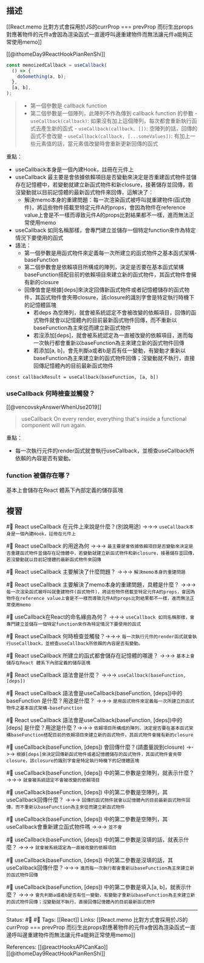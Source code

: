 ## 描述

[[React.memo 比對方式會採用於JS的currProp === prevProp 而衍生出props對應著物件的元件a會因為渲染函式一直邊呼叫邊重建物件而無法讓元件a能夠正常使用memo]]

[[@ithomeDay9ReactHookPianRenShi]]
```jsx
const memoizedCallback = useCallback(
  () => {
    doSomething(a, b);
  },
  [a, b],
);
```

> -   第一個參數是 callback function
> -   第二個參數是一個陣列，此陣列不作為傳到 callback function 的參數
	    -   `useCallback(callback)`: 如果沒有加上這個陣列，每次都會重新執行函式去產生新的函式
	    -   `useCallback(callback, [])`: 空陣列的話，回傳的函式不會改變
	    -   `useCallback(callback, [...someValues])`: 有加上一些元素值的話，當元素值改變時會重新更新回傳的函式

重點：
- useCallback本身是一個內建Hook，註冊在元件上
- useCallback 最主要是會依據依賴項目是否變動來決定是否重建函式物件並儲存在記憶體中，若變動就建立新函式物件和新closure，接著儲存並回傳，若沒變動就以目前記憶體的最新函式物件來回傳，這解決了：
	- 解決memo本身的重建問題：每一次渲染函式被呼叫就重建物件(函式物件)，將這些物件搭載至特定元件A的props，會因為物件在reference value上會是不一樣而導致元件A的props比對結果都不一樣，進而無法正常使用memo
- useCallback 如同名稱那樣，會專門建立並儲存一個特定function來作為特定情況下要使用的函式
- 語法： 
	- 第一個參數是用函式物件來定義每一次所建立的函式物件之基本函式架構-baseFunction
	- 第二個參數會是依賴項目所構成的陣列，決定是否要在基本函式架構baseFunction搭配目前的依賴項目來建立新的函式物件，其函式物件會擁有新的closure
	- 回傳值會是根據\[deps\]來決定回傳新函式物件或者記憶體儲存的函式物件，其函式物件會夾帶closure，該closure的識別字會是特定執行時機下的記憶體區塊
		- 若deps 為空陣列，就會被系統認定不會被改變的依賴項目，回傳的函式物件就會以記憶體內的目前最新函式物件回傳，而不重新以baseFunction為主來從而建立新函式物件
		- 若沒添加\[deps\]，就會被系統認定為一直被改變的依賴項目，進而每一次執行都會重新以baseFunction為主來建立新的函式物件回傳
		- 若添加\[a, b\]，會先判斷a或者b是否有任一變動，有變動才重新以baseFunction為主來建立新的函式物件回傳；沒變動就不執行，直接回傳記憶體內的目前最新函式物件
```
const callbackResult = useCallback(baseFunction, [a, b])
```

### useCallback 何時檢查並觸發？
[[@vencovskyAnswerWhenUse2019]]

> useCallback
> On every render, everything that's inside a functional component will run again.

重點：
- 每一次執行元件的render函式就會執行useCallback，並檢查useCallback所依賴的內容是否有變動。

### function 被儲存在哪？

基本上會儲存在React 體系下內部定義的儲存區塊


## 複習


#🧠 React useCallback 在元件上來說是什麼？(別說用途)  ->->-> `useCallback本身是一個內建Hook，註冊在元件上`
<!--SR:!2022-10-09,3,250-->

#🧠 React useCallback 的用途為何 ->->-> `最主要是會依據依賴項目是否變動來決定是否重建函式物件並儲存在記憶體中，若變動就建立新函式物件和新closure，接著儲存並回傳，若沒變動就以目前記憶體的最新函式物件來回傳`
<!--SR:!2022-10-09,3,250-->

#🧠 React useCallback 主要解決了什麼問題？ ->->-> `解決memo本身的重建問題`
<!--SR:!2022-10-09,3,250-->

#🧠 React useCallback 主要解決了memo本身的重建問題，具體是什麼？ ->->-> `每一次渲染函式被呼叫就重建物件(函式物件)，將這些物件搭載至特定元件A的props，會因為物件在reference value上會是不一樣而導致元件A的props比對結果都不一樣，進而無法正常使用memo`
<!--SR:!2022-10-09,3,250-->

#🧠 useCallback在React的命名緣由為何？ ->->-> `useCallback 如同名稱那樣，會專門建立並儲存一個特定function來作為特定情況下要使用的函式`
<!--SR:!2022-10-09,3,250-->

#🧠 React useCallback 何時檢查並觸發？->->-> `每一次執行元件的render函式就會執行useCallback，並檢查useCallback所依賴的內容是否有變動。`
<!--SR:!2022-10-09,3,250-->


#🧠 React useCallback 所建立的函式都會儲存在記憶體的哪邊？ ->->-> `基本上會儲存在React 體系下內部定義的儲存區塊`
<!--SR:!2022-10-09,3,250-->

#🧠 React useCallback 語法會是什麼？ ->->-> `useCallback(baseFunction, [deps])`
<!--SR:!2022-10-09,3,250-->

#🧠 React useCallback 語法會是useCallback(baseFunction, \[deps\])中的baseFunction 是什麼？用途是什麼？ ->->-> `是用函式物件來定義每一次所建立的函式物件之基本函式架構-baseFunction`
<!--SR:!2022-10-09,3,250-->

#🧠 React useCallback 語法會是useCallback(baseFunction, \[deps\])中的\[deps\] 是什麼？用途是什麼？->->-> `依賴項目所構成的陣列，決定是否要在基本函式架構baseFunction搭配目前的依賴項目來建立新的函式物件，其函式物件會擁有新的closure`
<!--SR:!2022-10-09,3,250-->


#🧠 useCallback(baseFunction, \[deps\]) 會回傳什麼？(請盡量說到closure) ->->-> `根據[deps]來決定回傳新函式物件或者記憶體儲存的函式物件，其函式物件會夾帶closure，該closure的識別字會是特定執行時機下的記憶體區塊`
<!--SR:!2022-10-09,3,250-->


#🧠 useCallback(baseFunction, \[deps\]) 中的第二參數是空陣列，就表示什麼？ ->->-> `就會被系統認定不會被改變的依賴項目`
<!--SR:!2022-10-09,3,250-->
#🧠 useCallback(baseFunction, \[deps\]) 中的第二參數是空陣列，其useCallback回傳什麼？ ->->-> `回傳的函式物件就會以記憶體內的目前最新函式物件回傳，而不重新以baseFunction為主來從而建立新函式物件`
<!--SR:!2022-10-09,3,250-->

#🧠 useCallback(baseFunction, \[deps\]) 中的第二參數是空陣列，其useCallback會重新建立函式物件嗎 ->->-> `並不會`
<!--SR:!2022-10-09,3,250-->

#🧠 useCallback(baseFunction, \[deps\]) 中的第二參數是沒填的話，就表示什麼？ ->->-> `就會被系統認定為一直被改變的依賴項目`
<!--SR:!2022-10-09,3,250-->

#🧠 useCallback(baseFunction, \[deps\]) 中的第二參數是沒填的話，其useCallback回傳什麼？->->-> `進而每一次執行都會重新以baseFunction為主來建立新的函式物件回傳`
<!--SR:!2022-10-09,3,250-->

#🧠 useCallback(baseFunction, \[deps\]) 中的第二參數是填入\[a, b\]，就表示什麼？ ->->-> `會先判斷a或者b是否有任一變動，有變動才重新以baseFunction為主來建立新的函式物件回傳；沒變動就不執行，直接回傳記憶體內的目前最新函式物件`
<!--SR:!2022-10-09,3,250-->






---
Status: #🌱 #📝
Tags:
[[React]]
Links:
[[React.memo 比對方式會採用於JS的currProp === prevProp 而衍生出props對應著物件的元件a會因為渲染函式一直邊呼叫邊重建物件而無法讓元件a能夠正常使用memo]]

References:
[[@reactHooksAPICanKao]]
[[@ithomeDay9ReactHookPianRenShi]]